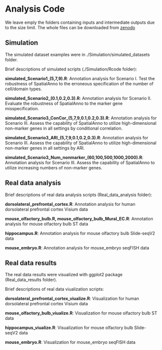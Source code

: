 # Analysis Code

We leave emply the folders containing inputs and intermediate outputs due to the size limit. The whole files can be downloaded from [zenodo](https://zenodo.org/record/7408584#.Y5Bbpy2d7RY)

## Simulation 
The simulated dataset examples were in ./Simulation/simulated_datasets folder.

Brief descriptions of simulated scripts (./Simulation/Rcode folder):


**simulated_Scenario1_(5,7,9).R**: Annotation analysis for Scenario I. Test the robustness of SpatialAnno to the erroneous specification of the number of cell/domain types.

**simulated_Scenario2_(0.1,0.2,0.3).R**: Annotation analysis for Scenario II. Evaluate the robustness of SpatialAnno to the marker gene misspecification. 

**simulated_Scenario3_ConCor_(5,7,9,0.1,0.2,0.3).R**: Annotation analysis for Scenario III. Assess the capability of SpatialAnno to utilize high-dimensional non-marker genes in all settings by conditional correlation.

**simulated_Scenario3_ARI_(5,7,9,0.1,0.2,0.3).R**: Annotation analysis for Scenario III. Assess the capability of SpatialAnno to utilize high-dimensional non-marker genes in all settings by ARI.

**simulated_Scenario3_Num_nonmarker_(60,100,500,1000,2000).R**: Annotation analysis for Scenario III. Assess the capability of SpatialAnno to utilize increasing numbers of non-marker genes.

## Real data analysis


Brief descriptions of real data analysis scripts (Real_data_analysis folder):

**dorsolateral_prefrontal_cortex.R**: Annotation analysis for human dorsolateral prefrontal cortex Visium data

**mouse_olfactory_bulb.R, mouse_olfactory_bulb_Mural_EC.R**: Annotation analysis for mouse olfactory bulb ST data

**hippocampus.R**: Annotation analysis for mouse olfactory bulb Slide-seqV2 data

**mouse_embryo.R**: Annotation analysis for mouse_embryo seqFISH data



## Real data results 
The real data results were visualized with ggplot2 package (Real_data_results folder).

Brief descriptions of real data viualization  scripts:

**dorsolateral_prefrontal_cortex_viualize.R**: Visualization for human dorsolateral prefrontal cortex Visium data

**mouse_olfactory_bulb_viualize.R**: Visualization for mouse olfactory bulb ST data

**hippocampus_viualize.R**:  Visualization for mouse olfactory bulb Slide-seqV2 data

**mouse_embryo.R**: Visualization for mouse_embryo seqFISH data
